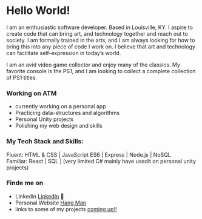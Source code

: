# Hello World! 

I am an enthusiastic software developer. Based in Louisville, KY.  I aspire to create code that can bring art, and technology together and reach out to society. I am formally trained in the arts, and I am always looking for how to bring this into any piece of code I work on. I believe that art and technology can facilitate self-expression in today’s world.

I am an avid video game collector and enjoy many of the classics. My favorite console is the PS1, and I am looking to collect a complete collection of PS1 titles. 

### Working on ATM
- currently working on a personal app
- Practicing data-structures and algorithms 
- Personal Unity projects
- Polishing my web design and skills

### My Tech Stack and Skills:
Fluent: HTML & CSS | JavaScript ES6 | Express | Node.js | NoSQL <br />
Familiar: React | SQL | (very limited C# mainly have usedit on personal unity projects)

### Finde me on 
- Linkedin <a href="https://www.linkedin.com/in/christian-munoz-ruiz-/">LinkedIn</a> 💼
- Personal Website <a href="https://chrisgmr.github.io/Hangman/">Hang Man</a>
- links to some of my projects <a href="comingupsoon.com">coming up!!</a>
